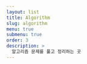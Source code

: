 ```yaml
---
layout: list
title: Algorithm
slug: algorithm
menu: true
submenu: true
order: 3
description: >
  알고리즘 문제를 풀고 정리하는 곳
---
```

